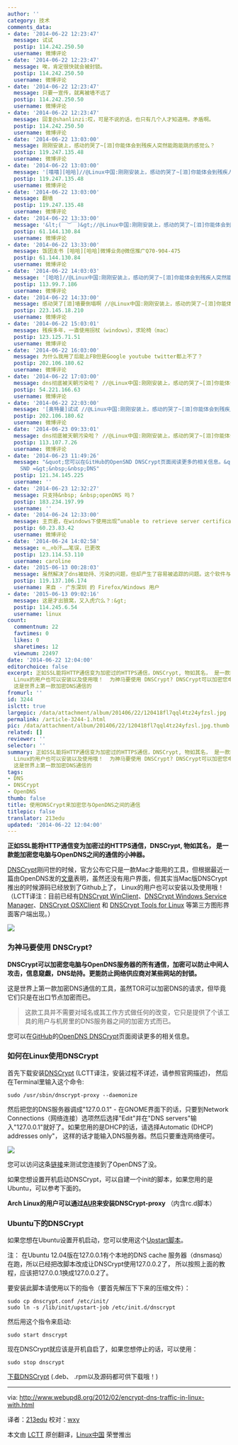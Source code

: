 ```yaml
---
author: ''
category: 技术
comments_data:
- date: '2014-06-22 12:23:47'
  message: 试试
  postip: 114.242.250.50
  username: 微博评论
- date: '2014-06-22 12:23:47'
  message: 唉，肯定很快就会被封锁。
  postip: 114.242.250.50
  username: 微博评论
- date: '2014-06-22 12:23:47'
  message: 只要一宣传，就离被墙不远了
  postip: 114.242.250.50
  username: 微博评论
- date: '2014-06-22 12:23:47'
  message: 回复@shanlinzi:哎，可是不说的话，也只有几个人才知道用。矛盾啊。
  postip: 114.242.250.50
  username: 微博评论
- date: '2014-06-22 13:03:00'
  message: 刚刚安装上，感动的哭了~[泪]你能体会到残疾人突然能跑能跳的感觉么？
  postip: 119.247.135.48
  username: 微博评论
- date: '2014-06-22 13:03:00'
  message: '[嘻嘻][哈哈]//@Linux中国:刚刚安装上，感动的哭了~[泪]你能体会到残疾人突然能跑能跳的感觉么？'
  postip: 119.247.135.48
  username: 微博评论
- date: '2014-06-22 13:03:00'
  message: 翻墙
  postip: 119.247.135.48
  username: 微博评论
- date: '2014-06-22 13:33:00'
  message: '&lt;(￣︶￣)&gt;//@Linux中国:刚刚安装上，感动的哭了~[泪]你能体会到残疾人突然能跑能跳的感觉么？'
  postip: 61.144.130.84
  username: 微博评论
- date: '2014-06-22 13:33:00'
  message: 饭团支书 [哈哈][哈哈]微博业务@微信推广Q70-904-475
  postip: 61.144.130.84
  username: 微博评论
- date: '2014-06-22 14:03:03'
  message: '[哈哈]//@Linux中国:刚刚安装上，感动的哭了~[泪]你能体会到残疾人突然能跑能跳的感觉么？'
  postip: 113.99.7.186
  username: 微博评论
- date: '2014-06-22 14:33:00'
  message: 感动哭了[泪]墙要倒塌啊 //@Linux中国:刚刚安装上，感动的哭了~[泪]你能体会到残疾人突然能跑能跳的感觉么？
  postip: 223.145.18.210
  username: 微博评论
- date: '2014-06-22 15:03:01'
  message: 残疾多年，一直使用拐杖（windows），求轮椅（mac）
  postip: 123.125.71.51
  username: 微博评论
- date: '2014-06-22 16:03:00'
  message: 为什么我用了后能上FB但是Google youtube twitter都上不了？
  postip: 202.106.180.62
  username: 微博评论
- date: '2014-06-22 17:03:00'
  message: dns彻底被天朝污染啦？ //@Linux中国:刚刚安装上，感动的哭了~[泪]你能体会到残疾人突然能跑能跳的感觉么？
  postip: 54.221.166.63
  username: 微博评论
- date: '2014-06-22 22:03:00'
  message: '[奥特曼]试试 //@Linux中国:刚刚安装上，感动的哭了~[泪]你能体会到残疾人突然能跑能跳的感觉么？'
  postip: 202.106.180.62
  username: 微博评论
- date: '2014-06-23 09:33:01'
  message: dns彻底被天朝污染啦？ //@Linux中国:刚刚安装上，感动的哭了~[泪]你能体会到残疾人突然能跑能跳的感觉么？
  postip: 113.107.7.26
  username: 微博评论
- date: '2014-06-23 11:49:26'
  message: "&quot;您可以在GitHub的OpenSND DNSCrypt页面阅读更多的相关信息。&quot;<br />\r\n<br />\r\n有错别字
    SND =&gt;&nbsp;&nbsp;DNS"
  postip: 121.34.145.225
  username: ''
- date: '2014-06-23 12:32:27'
  message: 只支持&nbsp; &nbsp;openDNS 吗？
  postip: 183.234.197.99
  username: ''
- date: '2014-06-24 12:33:00'
  message: 主页君，在windows下使用出现“unable to retrieve server certificates”的提示怎么破？而且GG还是无法登陆上去。不知有木有解决办法
  postip: 60.23.83.42
  username: 微博评论
- date: '2014-06-24 14:02:58'
  message: ⊙﹏⊙b汗……笔误，已更改
  postip: 123.114.53.110
  username: caroline
- date: '2015-06-13 00:28:03'
  message: 虽然解决了dns被劫持、污染的问题，但却产生了容易被追踪的问题。这个软件与服务器通讯会发送一个身份验证的key，通过这个key就可以识别、锁定你，即使你更换了ip，甚至使用了vpn、隧道、代理。这个key是不变且唯一的，服务器始终知道是你。而且知道你一直在访问哪些网站。
  postip: 119.137.106.174
  username: 来自 - 广东深圳 的 Firefox/Windows 用户
- date: '2015-06-13 09:02:16'
  message: 这是才出狼窝，又入虎穴么？:&gt;
  postip: 114.245.6.54
  username: linux
count:
  commentnum: 22
  favtimes: 0
  likes: 0
  sharetimes: 12
  viewnum: 22497
date: '2014-06-22 12:04:00'
editorchoice: false
excerpt: 正如SSL能将HTTP通信变为加密过的HTTPS通信，DNSCrypt, 物如其名， 是一款能加密您电脑与OpenDNS之间的通信的小神器。 DNSCrypt刚问世的时候，官方公布它只是一款Mac才能用的工具，但根据最近一篇由OpenDNS发的文章表明，虽然还没有用户界面，但其实当Mac版DNSCrypt推出的时候源码已经放到了Github上了，
  Linux的用户也可以安装以及使用哦！  为神马要使用 DNSCrypt? DNSCrypt可以加密您电脑与OpenDNS服务器的所有通信，加密可以防止中间人攻击，信息窥觑，DNS劫持。更能防止网络供应商对某些网站的封锁。
  这是世界上第一款加密DNS通信的
fromurl: ''
id: 3244
islctt: true
largepic: /data/attachment/album/201406/22/120418fl7qql4tz24yfzsl.jpg
permalink: /article-3244-1.html
pic: /data/attachment/album/201406/22/120418fl7qql4tz24yfzsl.jpg.thumb.jpg
related: []
reviewer: ''
selector: ''
summary: 正如SSL能将HTTP通信变为加密过的HTTPS通信，DNSCrypt, 物如其名， 是一款能加密您电脑与OpenDNS之间的通信的小神器。 DNSCrypt刚问世的时候，官方公布它只是一款Mac才能用的工具，但根据最近一篇由OpenDNS发的文章表明，虽然还没有用户界面，但其实当Mac版DNSCrypt推出的时候源码已经放到了Github上了，
  Linux的用户也可以安装以及使用哦！  为神马要使用 DNSCrypt? DNSCrypt可以加密您电脑与OpenDNS服务器的所有通信，加密可以防止中间人攻击，信息窥觑，DNS劫持。更能防止网络供应商对某些网站的封锁。
  这是世界上第一款加密DNS通信的
tags:
- DNS
- DNSCrypt
- OpenDNS
thumb: false
title: 使用DNSCrypt来加密您与OpenDNS之间的通信
titlepic: false
translator: 213edu
updated: '2014-06-22 12:04:00'
---
```


**正如SSL能将HTTP通信变为加密过的HTTPS通信，DNSCrypt, 物如其名， 是一款能加密您电脑与OpenDNS之间的通信的小神器。**


[DNSCrypt](http://dnscrypt.org/)刚问世的时候，官方公布它只是一款Mac才能用的工具，但根据最近一篇由OpenDNS发的[文章](https://blog.opendns.com/2012/02/16/tales-from-the-dnscrypt-linux-rising/)表明，虽然还没有用户界面，但其实当Mac版DNSCrypt推出的时候源码已经放到了Github上了， Linux的用户也可以安装以及使用哦！（LCTT译注：目前已经有[DNSCrypt WinClient](https://github.com/Noxwizard/dnscrypt-winclient)、[DNSCrypt Windows Service Manager](http://simonclausen.dk/projects/dnscrypt-winservicemgr/)、[DNSCrypt OSXClient](https://github.com/alterstep/dnscrypt-osxclient) 和 [DNSCrypt Tools for Linux](http://opendesktop.org/content/show.php/DNScrypt+Tools?content=164488) 等第三方图形界面客户端出现。）


![](/data/attachment/album/201406/22/120418fl7qql4tz24yfzsl.jpg)


### 为神马要使用 DNSCrypt?


**DNSCrypt可以加密您电脑与OpenDNS服务器的所有通信，加密可以防止中间人攻击，信息窥觑，DNS劫持。更能防止网络供应商对某些网站的封锁。**


这是世界上第一款加密DNS通信的工具，虽然TOR可以加密DNS的请求，但毕竟它们只是在出口节点加密而已。



> 
> 这款工具并不需要对域名或其工作方式做任何的改变，它只是提供了个该工具的用户与机房里的DNS服务器之间的加密方式而已。
> 
> 
> 


您可以在[GitHub](https://github.com/opendns/dnscrypt-proxy)的[OpenDNS DNSCrypt](http://www.opendns.com/technology/dnscrypt/)页面阅读更多的相关信息。


### 如何在Linux使用DNSCrypt


首先下载安装[DNSCrypt](http://download.dnscrypt.org/dnscrypt-proxy/) (LCTT译注，安装过程不详述，请参照官网描述)， 然后在Terminal里输入这个命令:



```
sudo /usr/sbin/dnscrypt-proxy --daemonize
```

然后把您的DNS服务器调成"127.0.0.1" - 在GNOME界面下的话，只要到Network Connections（网络连接）选项然后选择"Edit"并在"DNS servers"输入"127.0.0.1"就好了。如果您用的是DHCP的话，请选择Automatic (DHCP) addresses only"， 这样的话才能输入DNS服务器。然后只要重连网络便可。


![](/data/attachment/album/201406/22/120239uzijojill1ll4ee0.png)


您可以访问这条[链接](http://www.opendns.com/welcome)来测试您连接到了OpenDNS了没。


如果您想设置开机启动DNSCrypt，可以自建一个init的脚本，如果您用的是Ubuntu，可以参考下面的。


**Arch Linux的用户可以通过[AUR](http://aur.archlinux.org/packages.php?ID=54702)来安装DNSCrypt-proxy** （内含rc.d脚本）


### Ubuntu下的DNSCrypt


如果您想在Ubuntu设置开机启动，您可以使用这个[Upstart脚本](http://webupd8.googlecode.com/files/dnscrypt-0.2.tar.gz)。


注： 在Ubuntu 12.04版在127.0.0.1有个本地的DNS cache 服务器（dnsmasq）在跑，所以已经把改脚本改成让DNSCrypt使用127.0.0.2了， 所以按照上面的教程，应该把127.0.0.1换成127.0.0.2了。


要安装此脚本请使用以下的指令（要首先解压下下来的压缩文件）：



```
sudo cp dnscrypt.conf /etc/init/
sudo ln -s /lib/init/upstart-job /etc/init.d/dnscrypt

```

然后用这个指令来启动:



```
sudo start dnscrypt

```

现在DNSCrypt就应该是开机自启了，如果您想停止的话，可以使用：



```
sudo stop dnscrypt

```

[下载DNSCrypt](https://github.com/opendns/dnscrypt-proxy/downloads) (.deb、 .rpm以及源码都可供下载哦！)




---


via: <http://www.webupd8.org/2012/02/encrypt-dns-traffic-in-linux-with.html>


译者：[213edu](https://github.com/213edu) 校对：[wxy](https://github.com/wxy)


本文由 [LCTT](https://github.com/LCTT/TranslateProject) 原创翻译，[Linux中国](http://linux.cn/) 荣誉推出